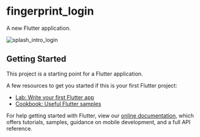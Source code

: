 # fingerprint_login

A new Flutter application.

![splash_intro_login](https://user-images.githubusercontent.com/4372065/76675172-bc06e380-65dc-11ea-9a59-8c6e5796f5aa.gif)

## Getting Started

This project is a starting point for a Flutter application.

A few resources to get you started if this is your first Flutter project:

- [Lab: Write your first Flutter app](https://flutter.dev/docs/get-started/codelab)
- [Cookbook: Useful Flutter samples](https://flutter.dev/docs/cookbook)

For help getting started with Flutter, view our
[online documentation](https://flutter.dev/docs), which offers tutorials,
samples, guidance on mobile development, and a full API reference.
